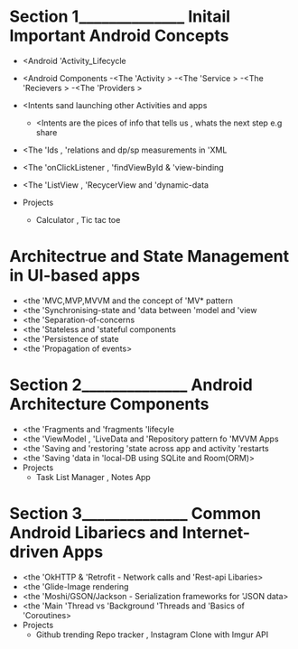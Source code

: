 # Section 1______________ Initail Important Android Concepts 

- <Android 'Activity_Lifecycle 
- <Android Components 
    -<The 'Activity > 
    -<The 'Service > 
    -<The 'Recievers  > 
    -<The 'Providers  > 
- <Intents sand launching other Activities and apps 
    - <Intents are the pices of info that tells us , whats the next step e.g share 

- <The 'Ids , 'relations and dp/sp measurements in 'XML 
- <The 'onClickListener , 'findViewById & 'view-binding
- <The 'ListView , 'RecycerView and 'dynamic-data
- Projects 
    - Calculator , Tic tac toe  




# Architectrue and State Management in UI-based apps 

- <the 'MVC,MVP,MVVM and the concept of 'MV* pattern 
- <the 'Synchronising-state and 'data between 'model and 'view 
- <the 'Separation-of-concerns 
- <the 'Stateless and 'stateful components 
- <the 'Persistence of state 
- <the 'Propagation of events>



# Section 2______________ Android Architecture Components 

- <the 'Fragments and 'fragments 'lifecyle
- <the 'ViewModel , 'LiveData and 'Repository pattern fo 'MVVM Apps 
- <the 'Saving and 'restoring 'state across app and activity 'restarts
- <the 'Saving 'data in 'local-DB using SQLite and Room(ORM)>
- Projects 
    - Task List Manager , Notes App



# Section 3______________ Common Android Libariecs and Internet-driven Apps 

- <the 'OkHTTP & 'Retrofit - Network calls and 'Rest-api Libaries>
- <the 'Glide-Image rendering 
- <the 'Moshi/GSON/Jackson - Serialization frameworks for 'JSON data>
- <the 'Main 'Thread vs 'Background 'Threads and 'Basics of 'Coroutines>
- Projects 
    - Github trending Repo tracker , Instagram Clone with Imgur API